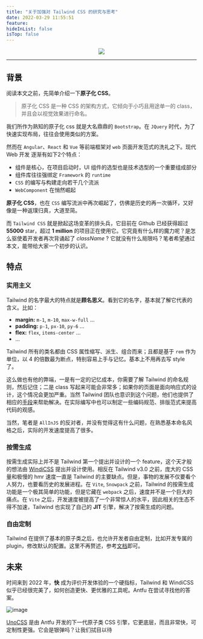 ```yaml
---
title: "关于加强对 Tailwind CSS 的研究与思考"
date: 2022-03-29 11:55:51
feature: 
hideInList: false
isTop: false
---
```



<p align="center">
  <img style="max-height: 240px" src="https://cdn.learnku.com/uploads/images/202003/11/1/yqh85AThHg.png">
</p>

---

## 背景

阅读本文之前，先简单介绍一下**原子化 CSS**。

> 原子化 CSS 是一种 CSS 的架构方式，它倾向于小巧且用途单一的 class，并且会以视觉效果进行命名。

我们所作为熟知的原子化 css 就是大名鼎鼎的 `Bootstrap`。在 `JQuery` 时代，为了快速实现布局，往往会使用类似的方案。

然而在 `Angular`、`React` 和 `Vue` 等前端框架对 `web` 页面开发范式的洗礼之下。现代 Web 开发 逐渐有如下2个特点：

- 组件是核心，在项目启动时，UI 组件的选型也是技术选型的一个重要组成部分
- 组件库往往强绑定 `Framework` 的 `runtime`
- `CSS` 的编写与构建走向若干几个流派
- `WebComponent` 在悄然崛起

**原子化 CSS**，也在 `CSS` 编写流派中再次崛起了，仿佛是历史的再一次循环，又好像是一种返璞归真，大道至简。

而 `Tailwind CSS` 就是掀起这场变革的排头兵，它目前在 Github 已经获得超过 **55000** star，超过 **1 million** 的项目正在使用它。它究竟有什么样的魔力呢？是怎么驱使着开发者再次背诵起了 *className* ? 它就没有什么局限吗？笔者希望通过本文，能带给大家一个初步的认识。

## 特点

### 实用主义

Tailwind 的名字最大的特点就是**顾名思义**。看到它的名字，基本就了解它代表的含义。比如：

- **margin:**  `m-1`, `m-10`, `max-w-full` ...
- **padding:**  `p-1`, `px-10`, `py-6` ...
- **flex:** `flex`, `items-center` ...
- ...

Tailwind 所有的类名都由 CSS 属性缩写、派生、组合而来；且都是基于 `rem` 作为单位，以 4 的倍数最为断点，特别容易上手与记忆。基本上不用再去写 style 了。

这么做也有他的弊端，一是有一定的记忆成本，你需要了解 Tailwind 的命名规则，然后记住；二是 class 写起来可能会非常多；如果你的页面是面向响应式的设计，这个情况会更加严重。当然 Tailwind 团队也意识到这个问题，他们也提供了相应的[手段](https://tailwindcss.com/docs/reusing-styles)来帮助解决。在实际编写中也可以制定一些编码规范、排版范式来提高代码的观感。

当然，笔者是 `AllInJS` 的反对者，并没有觉得这有什么问题，在熟悉基本命名风格之后，实际的开发速度提高了很多。

### 按需生成

按需生成实际上并不是 Tailwind 第一个提出并设计的一个 feature，这个天才般的想法由 [WindiCSS](https://windicss.org/) 提出并设计使用。相反在 Tailwind v3.0 之前，庞大的 CSS 量和极慢的 hmr 速度一直是 Tailwind 的主要缺点。但是，事物的发展不仅要看个人努力，也要看历史的发展进程。在 `Vite`, `Snowpack` 之前，Tailwind 的按需生成功能是一个极其简单的功能，但是它藏在 `webpack` 之后，速度并不是一个巨大的痛点。在 `Vite` 之后，开发速度被提高了一个非常惊人的水平，因此相关的生态不得不加速，Tailwind 也实现了自己的 **JIT** 引擎，解决了按需生成的问题。

### 自由定制

Tailwind 在提供了基本的原子类之后，也允许开发者自由定制，比如开发专属的 plugin，修改默认的配置。这里不再赘述，参考[文档](https://tailwindcss.com/docs/adding-custom-styles)即可。

## 未来

时间来到 2022 年，**快** 成为评价开发体验的一个硬指标，Tailwind 和 WindiCSS 似乎已经很完美了，如何创造更快、更优雅的工具呢。Antfu 在尝试寻找他的答案。

![image](https://antfu.me/images/unocss-traditional-way-zh.png)

[UnoCSS](https://github.com/unocss/unocss) 是由 Antfu 开发的下一代原子类 CSS 引擎，它更底层，而且非常快，可定制性更强。它会是银弹吗？让我们拭目以待
